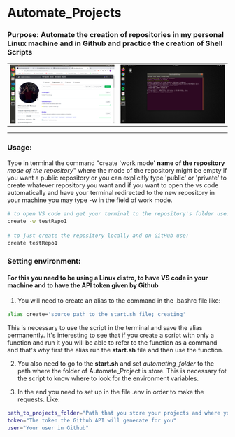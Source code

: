# Automate_Projects

### Purpose: Automate the creation of repositories in my personal Linux machine and in Github and practice the creation of Shell Scripts

<table style="width:100%">
  <tr>

  <td align="center"><img src="./.github/createdRepo.png" height="auto" width="500" /></td>

  <td align="center"><img src="./.github/cretingRepo.png" height="auto" width="500" /></td>

  </tr>
</table>

---

### Usage:


Type in terminal the command "create 'work mode' **name of the repository** _mode of the repository_" where the mode of the repository might be empty if you want a public repository or you can explicitly type 'public' or 'private' to create whatever repository you want and if you want to open the vs code automatically and have your terminal redirected to the new repository in your machine you may type -w in the field of work mode.
```bash
# to open VS code and get your terminal to the repository's folder use:
create -w testRepo1

# to just create the repository locally and on GitHub use:
create testRepo1
```

### Setting environment:

#### For this you need to be using a Linux distro, to have VS code in your machine and to have the API token given by Github
 
1. You will need to create an alias to the command in the .bashrc file like:
```bash
alias create='source path to the start.sh file; creating'
```
This is necessary to use the script in the terminal and save the alias permanently.
It's interesting to see that if you create a script with only a function and run it you will be able to refer to the function as a command and that's why first the alias run the **start.sh** file and then use the function.

2. You also need to go to the **start.sh** and set _automating_folder_ to the path where the folder of Automate_Project is store. This is necessary fot the script to know where to look for the environment variables.

3. In the end you need to set up in the file .env in order to make the requests. Like:
```bash
path_to_projects_folder="Path that you store your projects and where you want the script to create the repository"
token="The token the Github API will generate for you"
user="Your user in Github"
```
